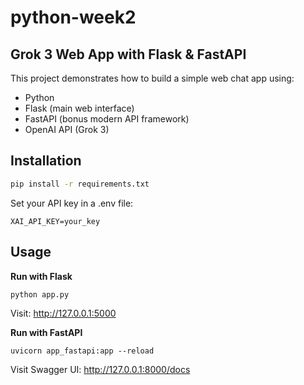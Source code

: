 # python-week2

## Grok 3 Web App with Flask & FastAPI

This project demonstrates how to build a simple web chat app using:

- Python
- Flask (main web interface)
- FastAPI (bonus modern API framework)
- OpenAI API (Grok 3)

## Installation

```bash
pip install -r requirements.txt
```

Set your API key in a .env file:

```
XAI_API_KEY=your_key
```

## Usage

**Run with Flask**

```
python app.py
```

Visit: http://127.0.0.1:5000

**Run with FastAPI**

```
uvicorn app_fastapi:app --reload
```

Visit Swagger UI: http://127.0.0.1:8000/docs
